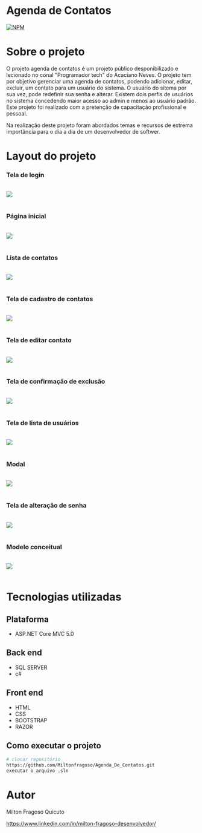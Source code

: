 # Agenda de Contatos
[![NPM](https://img.shields.io/npm/l/react)](https://github.com/Miltonfragoso/Agenda_De_Contatos/blob/main/LICENSE)

# Sobre o projeto

O projeto agenda de contatos é um projeto público desponibilizado e lecionado no conal "Programador tech" do Acaciano Neves.
O projeto tem por objetivo gerenciar uma agenda de contatos, podendo adicionar, editar, excluir, um contato para um usuário do sistema. 
O usuário do sitema por sua vez, pode redefinir sua senha e alterar. Existem dois perfis de usuários no sistema concedendo maior acesso ao admin e menos ao usuário padrâo.
Este projeto foi realizado com a pretenção de capacitação profissional e pessoal.

Na realização deste projeto foram abordados temas e recursos de extrema importância para o dia a dia de um desenvolvedor de softwer.


# Layout do projeto
### Tela de login
<br>
  <div align="conter">
    <img src="https://github.com/Miltonfragoso/Agenda_De_Contatos/assets/36749428/4ea8aa34-a596-45a4-aedc-002c4cde8608">
  </div>
  <br>
  
### Página inicial
<br>
  <div align="conter">
    <img src="https://github.com/Miltonfragoso/Agenda_De_Contatos/assets/36749428/c489a80f-c855-49cf-ae6a-bc5eb4d9851e)">
</div>
<br>

### Lista de contatos
<br>
  <div align="conter">
    <img src="https://github.com/Miltonfragoso/Agenda_De_Contatos/assets/36749428/0f7ddded-7ffd-46e8-ad1b-babb4685d497">
</div>
<br>

### Tela de cadastro de contatos
<br>
  <div align="conter">
    <img src="https://github.com/Miltonfragoso/Agenda_De_Contatos/assets/36749428/157133bc-0e78-4429-9d14-78e4e51f569d)">
</div>
<br>

### Tela de editar contato
<br>
  <div align="conter">
    <img src="https://github.com/Miltonfragoso/Agenda_De_Contatos/assets/36749428/c4b0ea98-fb57-40b2-b065-3f04c43c60ad">
</div>
<br>

### Tela de confirmação de exclusão
<br>
  <div align="conter">
    <img src="https://github.com/Miltonfragoso/Agenda_De_Contatos/assets/36749428/345a7486-e679-4d3e-9a1f-9f2d49e6ed28">
</div>
<br>

### Tela de lista de usuários
<br>
  <div align="conter">
    <img src="https://github.com/Miltonfragoso/Agenda_De_Contatos/assets/36749428/a62f1c7a-9af5-4bfe-acd4-30b121c29b81">
</div>
<br>

### Modal
<br>
  <div align="conter">
    <img src="https://github.com/Miltonfragoso/Agenda_De_Contatos/assets/36749428/6dbaa428-cbfa-4263-af9f-e8143ae7bb0c">
</div>
<br>

### Tela de alteração de senha
<br>
  <div align="conter">
    <img src="https://github.com/Miltonfragoso/Agenda_De_Contatos/assets/36749428/90065e25-aeff-45bd-922d-b664bc406da2">
</div>
<br>

### Modelo conceitual
<br>
  <div align="conter">
    <img src="https://github.com/Miltonfragoso/Agenda_De_Contatos/assets/36749428/f4245b7a-3df1-48c7-b40e-b922002714cb">
</div>
<br>
  
# Tecnologias utilizadas
## Plataforma
 - ASP.NET Core MVC 5.0
## Back end
 - SQL SERVER
 - c#
## Front end
 - HTML
 - CSS
 - BOOTSTRAP
 - RAZOR
## Como executar o projeto

```bash
# clonar repositório
https://github.com/Miltonfragoso/Agenda_De_Contatos.git
executar o arquivo .sln
```

# Autor 

Milton Fragoso Quicuto

https://www.linkedin.com/in/milton-fragoso-desenvolvedor/


